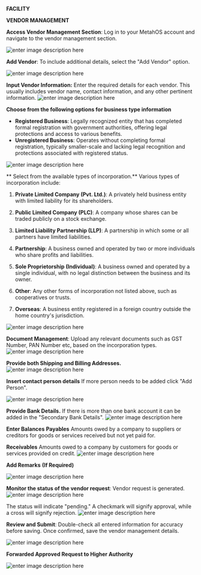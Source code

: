 **FACILITY**

**VENDOR MANAGEMENT**

**Access Vendor Management Section**: Log in to your MetahOS account and navigate to the vendor management section.

![enter image description here](https://res.cloudinary.com/teleopdassets/image/upload/v1713251910/Screenshot_2024-04-16_121511_wfd89m.png)

**Add Vendor**: To include additional details, select the "Add Vendor" option.

![enter image description here](https://res.cloudinary.com/teleopdassets/image/upload/v1713251910/Screenshot_2024-04-16_121525_xykxjn.png)

**Input Vendor Information:** Enter the required details for each vendor. This usually includes vendor name, contact information, and any other pertinent information.
![enter image description here](https://res.cloudinary.com/teleopdassets/image/upload/v1713251911/Screenshot_2024-04-16_121602_lues6j.png)

**Choose from the following options for business type information**

- **Registered Business**: Legally recognized entity that has completed formal registration with government authorities, offering legal protections and access to various benefits.
- **Unregistered Business**: Operates without completing formal registration, typically smaller-scale and lacking legal recognition and protections associated with registered status.

![enter image description here](https://res.cloudinary.com/teleopdassets/image/upload/v1713251911/Screenshot_2024-04-16_124137_fskkty.png)

** Select from the available types of incorporation.**
Various types of incorporation include:

1. **Private Limited Company (Pvt. Ltd.)**: A privately held business entity with limited liability for its shareholders.

2. **Public Limited Company (PLC)**: A company whose shares can be traded publicly on a stock exchange.

3. **Limited Liability Partnership (LLP)**: A partnership in which some or all partners have limited liabilities.

4. **Partnership**: A business owned and operated by two or more individuals who share profits and liabilities.

5. **Sole Proprietorship (Individual)**: A business owned and operated by a single individual, with no legal distinction between the business and its owner.

6. **Other**: Any other forms of incorporation not listed above, such as cooperatives or trusts.

7. **Overseas**: A business entity registered in a foreign country outside the home country's jurisdiction.

![enter image description here](https://res.cloudinary.com/teleopdassets/image/upload/v1713251911/Screenshot_2024-04-16_124223_vugrkh.png)

**Document Management**: Upload any relevant documents such as GST Number, PAN Number etc, based on the incorporation types.
![enter image description here](https://res.cloudinary.com/teleopdassets/image/upload/v1713251911/Screenshot_2024-04-16_123807_mqfbsr.png)

**Provide both Shipping and Billing Addresses.**
![enter image description here](https://res.cloudinary.com/teleopdassets/image/upload/v1713263728/Screenshot_2024-04-16_155731_qwdnal.png)

**Insert contact person details**
If more person needs to be added click "Add Person".

![enter image description here](https://res.cloudinary.com/teleopdassets/image/upload/v1713263728/Screenshot_2024-04-16_155744_dbkmpr.png)

**Provide Bank Details.**
If there is more than one bank account it can be added in the "Secondary Bank Details".
![enter image description here](https://res.cloudinary.com/teleopdassets/image/upload/v1713263728/Screenshot_2024-04-16_160002_o2irs3.png)

**Enter Balances**
**Payables** Amounts owed by a company to suppliers or creditors for goods or services received but not yet paid for.

**Receivables** Amounts owed to a company by customers for goods or services provided on credit.
![enter image description here](https://res.cloudinary.com/teleopdassets/image/upload/v1713263728/Screenshot_2024-04-16_160013_vzfgem.png)

**Add Remarks** **(If Required)**

![enter image description here](https://res.cloudinary.com/teleopdassets/image/upload/v1713263728/Screenshot_2024-04-16_160022_qqnjlw.png)

**Monitor the status of the vendor request**:
Vendor request is generated.
![enter image description here](https://res.cloudinary.com/teleopdassets/image/upload/v1713251911/Screenshot_2024-04-16_123929_rewiy7.png)

The status will indicate "pending."
A checkmark will signify approval, while a cross will signify rejection.
![enter image description here](https://res.cloudinary.com/teleopdassets/image/upload/v1713251911/Screenshot_2024-04-16_123940_vlyufw.png)

**Review and Submit**: Double-check all entered information for accuracy before saving. Once confirmed, save the vendor management details.

![enter image description here](https://res.cloudinary.com/teleopdassets/image/upload/v1713251911/Screenshot_2024-04-16_124003_lzkact.png)

**Forwarded Approved Request to Higher Authority**

![enter image description here](https://res.cloudinary.com/teleopdassets/image/upload/v1713251911/Screenshot_2024-04-16_124050_shnfoh.png)

